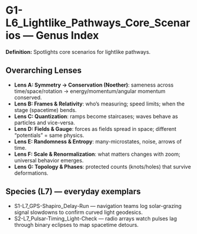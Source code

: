 # G1-L6_Lightlike_Pathways_Core_Scenarios — Genus Index
**Definition:** Spotlights core scenarios for lightlike pathways.

## Overarching Lenses

- **Lens A: Symmetry -> Conservation (Noether)**: sameness across time/space/rotation → energy/momentum/angular momentum conserved.
- **Lens B: Frames & Relativity**: who’s measuring; speed limits; when the stage (spacetime) bends.
- **Lens C: Quantization**: ramps become staircases; waves behave as particles and vice-versa.
- **Lens D: Fields & Gauge**: forces as fields spread in space; different “potentials” = same physics.
- **Lens E: Randomness & Entropy**: many-microstates, noise, arrows of time.
- **Lens F: Scale & Renormalization**: what matters changes with zoom; universal behavior emerges.
- **Lens G: Topology & Phases**: protected counts (knots/holes) that survive deformations.

## Species (L7) — everyday exemplars
- S1-L7_GPS-Shapiro_Delay-Run — navigation teams log solar-grazing signal slowdowns to confirm curved light geodesics.
- S2-L7_Pulsar-Timing_Light-Check — radio arrays watch pulses lag through binary eclipses to map spacetime detours.
